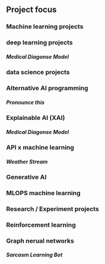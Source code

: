 ## Project focus

### Machine learning projects 

### deep learning projects
##### Medical Diagonse Model
### data science projects

### Alternative AI programming
##### Pronounce this 

### Explainable AI (XAI)
##### Medical Diagonse Model


### API x machine learning 
##### Weather Stream             
### Generative AI

### MLOPS machine learning

### Research / Experiment projects

### Reinforcement learning

###  Graph nerual networks
##### Sarcasm Learning Bot 	
